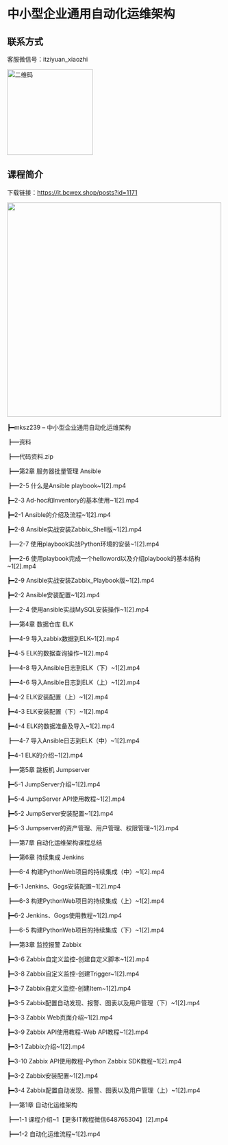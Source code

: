 # 中小型企业通用自动化运维架构

## 联系方式

客服微信号：itziyuan_xiaozhi

<img src="https://ziyuanyun.oss-cn-guangzhou.aliyuncs.com/common/20240614073449/666b82192834a.jpg" width="200" height="200" alt="二维码">

## 课程简介

下载链接：https://it.bcwex.shop/posts?id=1171

<img src="https://ziyuanyun.oss-cn-guangzhou.aliyuncs.com/yun/20240515153630/664465fe55e8a.jpg" width="500" alt="">

  ┣━mksz239 &#8211; 中小型企业通用自动化运维架构

 ┣━资料

 ┣━代码资料.zip

 ┣━第2章 服务器批量管理 Ansible

 ┣━2-5 什么是Ansible playbook~1[2].mp4

 ┣━2-3 Ad-hoc和Inventory的基本使用~1[2].mp4

 ┣━2-1 Ansible的介绍及流程~1[2].mp4

 ┣━2-8 Ansible实战安装Zabbix_Shell版~1[2].mp4

 ┣━2-7 使用playbook实战Python环境的安装~1[2].mp4

 ┣━2-6 使用playbook完成一个helloword以及介绍playbook的基本结构~1[2].mp4

 ┣━2-9 Ansible实战安装Zabbix_Playbook版~1[2].mp4

 ┣━2-2 Ansible安装配置~1[2].mp4

 ┣━2-4 使用ansible实战MySQL安装操作~1[2].mp4

 ┣━第4章 数据仓库 ELK

 ┣━4-9 导入zabbix数据到ELK~1[2].mp4

 ┣━4-5 ELK的数据查询操作~1[2].mp4

 ┣━4-8 导入Ansible日志到ELK（下）~1[2].mp4

 ┣━4-6 导入Ansible日志到ELK（上）~1[2].mp4

 ┣━4-2 ELK安装配置（上）~1[2].mp4

 ┣━4-3 ELK安装配置（下）~1[2].mp4

 ┣━4-4 ELK的数据准备及导入~1[2].mp4

 ┣━4-7 导入Ansible日志到ELK（中）~1[2].mp4

 ┣━4-1 ELK的介绍~1[2].mp4

 ┣━第5章 跳板机 Jumpserver

 ┣━5-1 JumpServer介绍~1[2].mp4

 ┣━5-4 JumpServer API使用教程~1[2].mp4

 ┣━5-2 JumpServer安装配置~1[2].mp4

 ┣━5-3 Jumpserver的资产管理、用户管理、权限管理~1[2].mp4

 ┣━第7章 自动化运维架构课程总结

 ┣━第6章 持续集成 Jenkins

 ┣━6-4 构建PythonWeb项目的持续集成（中）~1[2].mp4

 ┣━6-1 Jenkins、Gogs安装配置~1[2].mp4

 ┣━6-3 构建PythonWeb项目的持续集成（上）~1[2].mp4

 ┣━6-2 Jenkins、Gogs使用教程~1[2].mp4

 ┣━6-5 构建PythonWeb项目的持续集成（下）~1[2].mp4

 ┣━第3章 监控报警 Zabbix

 ┣━3-6 Zabbix自定义监控-创建自定义脚本~1[2].mp4

 ┣━3-8 Zabbix自定义监控-创建Trigger~1[2].mp4

 ┣━3-7 Zabbix自定义监控-创建Item~1[2].mp4

 ┣━3-5 Zabbix配置自动发现、报警、图表以及用户管理（下）~1[2].mp4

 ┣━3-3 Zabbix Web页面介绍~1[2].mp4

 ┣━3-9 Zabbix API使用教程-Web API教程~1[2].mp4

 ┣━3-1 Zabbix介绍~1[2].mp4

 ┣━3-10 Zabbix API使用教程-Python Zabbix SDK教程~1[2].mp4

 ┣━3-2 Zabbix安装配置~1[2].mp4

 ┣━3-4 Zabbix配置自动发现、报警、图表以及用户管理（上）~1[2].mp4

 ┣━第1章 自动化运维架构

 ┣━1-1 课程介绍~1【更多IT教程微信648765304】[2].mp4

 ┣━1-2 自动化运维流程~1[2].mp4

  